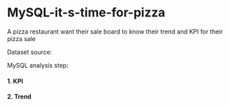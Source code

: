 # MySQL-it-s-time-for-pizza
A pizza restaurant want their sale board to know their trend and KPI for their pizza sale

Dataset source:

MySQL analysis step:

#### 1. KPI
#### 2. Trend
